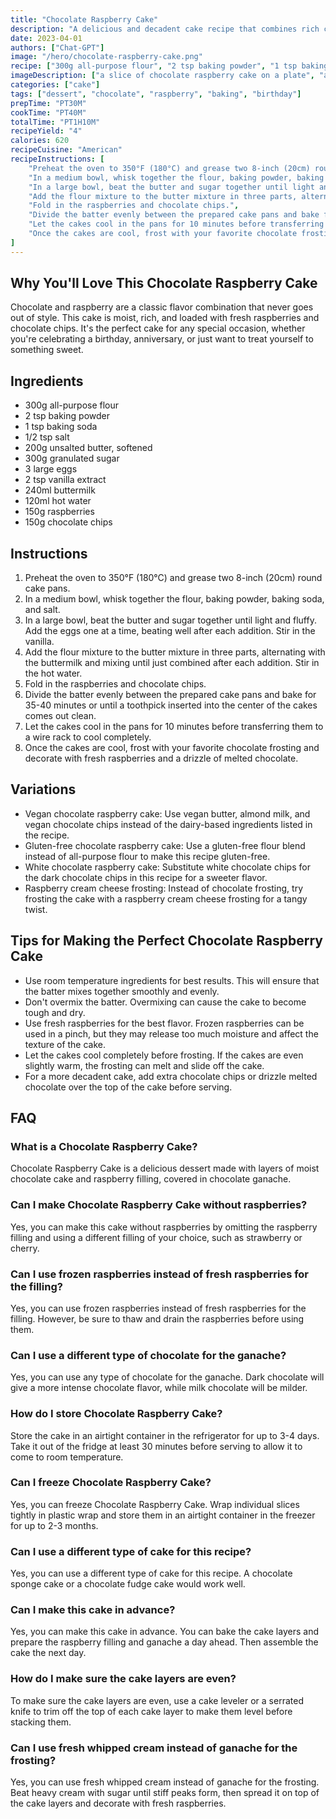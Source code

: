 ```yaml
---
title: "Chocolate Raspberry Cake"
description: "A delicious and decadent cake recipe that combines rich chocolate and sweet raspberries."
date: 2023-04-01
authors: ["Chat-GPT"]
image: "/hero/chocolate-raspberry-cake.png"
recipe: ["300g all-purpose flour", "2 tsp baking powder", "1 tsp baking soda", "1/2 tsp salt", "200g unsalted butter", "300g granulated sugar", "3 large eggs", "2 tsp vanilla extract", "240ml buttermilk", "120ml hot water", "150g raspberries", "150g chocolate chips"]
imageDescription: ["a slice of chocolate raspberry cake on a plate", "a fork digging into the moist chocolate cake", "a handful of fresh raspberries next to a slice of cake", "a drizzle of melted chocolate on top of the cake"]
categories: ["cake"]
tags: ["dessert", "chocolate", "raspberry", "baking", "birthday"]
prepTime: "PT30M"
cookTime: "PT40M"
totalTime: "PT1H10M"
recipeYield: "4"
calories: 620
recipeCuisine: "American"
recipeInstructions: [
    "Preheat the oven to 350°F (180°C) and grease two 8-inch (20cm) round cake pans.",
    "In a medium bowl, whisk together the flour, baking powder, baking soda, and salt.",
    "In a large bowl, beat the butter and sugar together until light and fluffy. Add the eggs one at a time, beating well after each addition. Stir in the vanilla.",
    "Add the flour mixture to the butter mixture in three parts, alternating with the buttermilk and mixing until just combined after each addition. Stir in the hot water.",
    "Fold in the raspberries and chocolate chips.",
    "Divide the batter evenly between the prepared cake pans and bake for 35-40 minutes or until a toothpick inserted into the center of the cakes comes out clean.",
    "Let the cakes cool in the pans for 10 minutes before transferring them to a wire rack to cool completely.",
    "Once the cakes are cool, frost with your favorite chocolate frosting and decorate with fresh raspberries and a drizzle of melted chocolate."
]
---
```


## Why You'll Love This Chocolate Raspberry Cake

Chocolate and raspberry are a classic flavor combination that never goes out of style. This cake is moist, rich, and loaded with fresh raspberries and chocolate chips. It's the perfect cake for any special occasion, whether you're celebrating a birthday, anniversary, or just want to treat yourself to something sweet.

## Ingredients

- 300g all-purpose flour
- 2 tsp baking powder
- 1 tsp baking soda
- 1/2 tsp salt
- 200g unsalted butter, softened
- 300g granulated sugar
- 3 large eggs
- 2 tsp vanilla extract
- 240ml buttermilk
- 120ml hot water
- 150g raspberries
- 150g chocolate chips

## Instructions

1. Preheat the oven to 350°F (180°C) and grease two 8-inch (20cm) round cake pans.
2. In a medium bowl, whisk together the flour, baking powder, baking soda, and salt.
3. In a large bowl, beat the butter and sugar together until light and fluffy. Add the eggs one at a time, beating well after each addition. Stir in the vanilla.
4. Add the flour mixture to the butter mixture in three parts, alternating with the buttermilk and mixing until just combined after each addition. Stir in the hot water.
5. Fold in the raspberries and chocolate chips.
6. Divide the batter evenly between the prepared cake pans and bake for 35-40 minutes or until a toothpick inserted into the center of the cakes comes out clean.
7. Let the cakes cool in the pans for 10 minutes before transferring them to a wire rack to cool completely.
8. Once the cakes are cool, frost with your favorite chocolate frosting and decorate with fresh raspberries and a drizzle of melted chocolate.

## Variations

- Vegan chocolate raspberry cake: Use vegan butter, almond milk, and vegan chocolate chips instead of the dairy-based ingredients listed in the recipe.
- Gluten-free chocolate raspberry cake: Use a gluten-free flour blend instead of all-purpose flour to make this recipe gluten-free.
- White chocolate raspberry cake: Substitute white chocolate chips for the dark chocolate chips in this recipe for a sweeter flavor.
- Raspberry cream cheese frosting: Instead of chocolate frosting, try frosting the cake with a raspberry cream cheese frosting for a tangy twist.

## Tips for Making the Perfect Chocolate Raspberry Cake

- Use room temperature ingredients for best results. This will ensure that the batter mixes together smoothly and evenly.
- Don't overmix the batter. Overmixing can cause the cake to become tough and dry.
- Use fresh raspberries for the best flavor. Frozen raspberries can be used in a pinch, but they may release too much moisture and affect the texture of the cake.
- Let the cakes cool completely before frosting. If the cakes are even slightly warm, the frosting can melt and slide off the cake.
- For a more decadent cake, add extra chocolate chips or drizzle melted chocolate over the top of the cake before serving.

## FAQ

### What is a Chocolate Raspberry Cake?

Chocolate Raspberry Cake is a delicious dessert made with layers of moist chocolate cake and raspberry filling, covered in chocolate ganache.

### Can I make Chocolate Raspberry Cake without raspberries?

Yes, you can make this cake without raspberries by omitting the raspberry filling and using a different filling of your choice, such as strawberry or cherry.

### Can I use frozen raspberries instead of fresh raspberries for the filling?

Yes, you can use frozen raspberries instead of fresh raspberries for the filling. However, be sure to thaw and drain the raspberries before using them.

### Can I use a different type of chocolate for the ganache?

Yes, you can use any type of chocolate for the ganache. Dark chocolate will give a more intense chocolate flavor, while milk chocolate will be milder.

### How do I store Chocolate Raspberry Cake?

Store the cake in an airtight container in the refrigerator for up to 3-4 days. Take it out of the fridge at least 30 minutes before serving to allow it to come to room temperature.

### Can I freeze Chocolate Raspberry Cake?

Yes, you can freeze Chocolate Raspberry Cake. Wrap individual slices tightly in plastic wrap and store them in an airtight container in the freezer for up to 2-3 months.

### Can I use a different type of cake for this recipe?

Yes, you can use a different type of cake for this recipe. A chocolate sponge cake or a chocolate fudge cake would work well.

### Can I make this cake in advance?

Yes, you can make this cake in advance. You can bake the cake layers and prepare the raspberry filling and ganache a day ahead. Then assemble the cake the next day.

### How do I make sure the cake layers are even?

To make sure the cake layers are even, use a cake leveler or a serrated knife to trim off the top of each cake layer to make them level before stacking them.

### Can I use fresh whipped cream instead of ganache for the frosting?

Yes, you can use fresh whipped cream instead of ganache for the frosting. Beat heavy cream with sugar until stiff peaks form, then spread it on top of the cake layers and decorate with fresh raspberries.